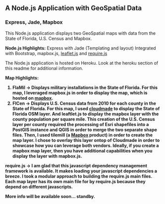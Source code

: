 <h2> A Node.js Application with GeoSpatial Data</h2>
<h3> Express, Jade, Mapbox</h3>

This Node.js application displays two GeoSpatial maps with data from the State of Florida, U.S. Census and Mapbox.

<b>Node.js Highlights:</b>
Express with Jade (Templating and layout)
Integrated with Bootstrap, mapbox.js, <a href="http://leafletjs.com/">leaflet.js</a> and <a href="http://www.requirejs.org">require.js</a>

The Node.js application is hosted on Heroku.  Look at the heroku section of this readme for additional information.

<b>Map Highlights:<b>

1.  FlaMil -> Displays military installations in the State of Florida.  For this map, I leveraged mapbox.js in order to display the map, which is hosted on <a href="https://a.tiles.mapbox.com/v3/jsantisi.hh5513f3/page.html?secure=1#7/28.922/-81.689">mapbox</a>.  
2.  FlCen -> Displays U.S. Census data from 2010 for each county in the State of Florida.  For this map, I used <a href="http://www.cloudmade.com">cloudmade</a> to display the State of Florida OSM layer.  And leaftlet.js to display the mapbox layer with the county population per square mile.  This creation of the U.S. Census layer per county required the processing of Esri shapefiles into a PostGIS instance and QGIS in order to merge the two separate shape files.  Then, I used tilemill (a <a href="http://www.mapbox.com">Mapbox</a> product) in order to create the map layer.  I chose to overlay this layer ontop of Cloudmade in order to showcase how you can leverage both vendors.  Ideally, if you create a mapbox map layer, then you have additional capabilities when you display the layer with mapbox.js.

<b>require.js -> </b>I am glad that this javascript dependency management framework is available.  It makes loading your javascript dependencies a breeze.  I took a modular approach to building the require.js main files.  Each map layer has its own main file for by require.js because they depend on different javascripts.

More info will be available soon... standby.
